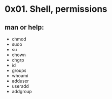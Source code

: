 # 0x01. Shell, permissions

## man or help:
* chmod
* sudo
* su
* chown
* chgrp
* id
* groups
* whoami
* adduser
* useradd
* addgroup